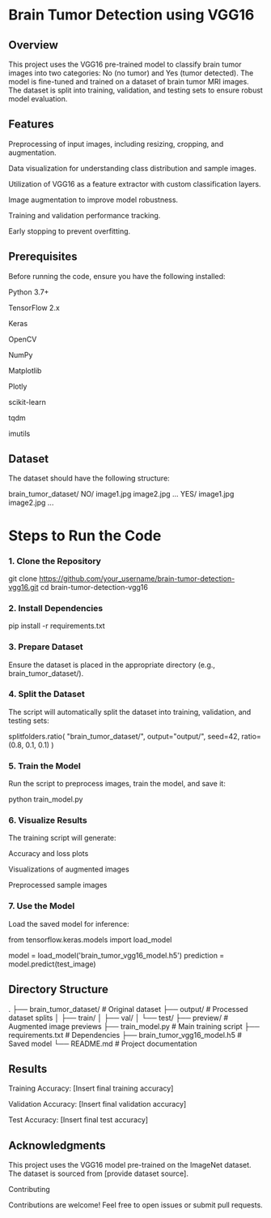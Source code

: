 # Brain Tumor Detection using VGG16

## Overview

This project uses the VGG16 pre-trained model to classify brain tumor images into two categories: No (no tumor) and Yes (tumor detected). The model is fine-tuned and trained on a dataset of brain tumor MRI images. The dataset is split into training, validation, and testing sets to ensure robust model evaluation.

## Features

Preprocessing of input images, including resizing, cropping, and augmentation.

Data visualization for understanding class distribution and sample images.

Utilization of VGG16 as a feature extractor with custom classification layers.

Image augmentation to improve model robustness.

Training and validation performance tracking.

Early stopping to prevent overfitting.

## Prerequisites

Before running the code, ensure you have the following installed:

Python 3.7+

TensorFlow 2.x

Keras

OpenCV

NumPy

Matplotlib

Plotly

scikit-learn

tqdm

imutils

## Dataset

The dataset should have the following structure:

brain_tumor_dataset/
    NO/
        image1.jpg
        image2.jpg
        ...
    YES/
        image1.jpg
        image2.jpg
        ...

# Steps to Run the Code

### 1. Clone the Repository

git clone https://github.com/your_username/brain-tumor-detection-vgg16.git
cd brain-tumor-detection-vgg16

### 2. Install Dependencies

pip install -r requirements.txt

### 3. Prepare Dataset

Ensure the dataset is placed in the appropriate directory (e.g., brain_tumor_dataset/).

### 4. Split the Dataset

The script will automatically split the dataset into training, validation, and testing sets:

splitfolders.ratio(
    "brain_tumor_dataset/",
    output="output/",
    seed=42,
    ratio=(0.8, 0.1, 0.1)
)

### 5. Train the Model

Run the script to preprocess images, train the model, and save it:

python train_model.py

### 6. Visualize Results

The training script will generate:

Accuracy and loss plots

Visualizations of augmented images

Preprocessed sample images

### 7. Use the Model

Load the saved model for inference:

from tensorflow.keras.models import load_model

model = load_model('brain_tumor_vgg16_model.h5')
prediction = model.predict(test_image)

## Directory Structure

.
├── brain_tumor_dataset/   # Original dataset
├── output/                # Processed dataset splits
│   ├── train/
│   ├── val/
│   └── test/
├── preview/               # Augmented image previews
├── train_model.py         # Main training script
├── requirements.txt       # Dependencies
├── brain_tumor_vgg16_model.h5 # Saved model
└── README.md              # Project documentation

## Results

Training Accuracy: [Insert final training accuracy]

Validation Accuracy: [Insert final validation accuracy]

Test Accuracy: [Insert final test accuracy]

## Acknowledgments

This project uses the VGG16 model pre-trained on the ImageNet dataset. The dataset is sourced from [provide dataset source].

Contributing

Contributions are welcome! Feel free to open issues or submit pull requests.
